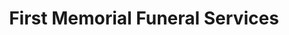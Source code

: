 ---
title: "First Memorial Funeral Services"
url: /edmonton/first-memorial-funeral-services/
shop: funeral directors
---
